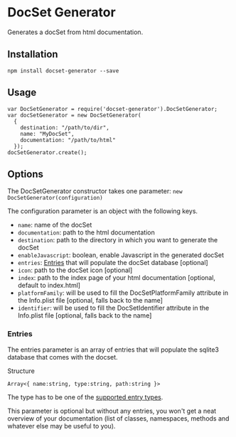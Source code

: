 # DocSet Generator

Generates a docSet from html documentation.

## Installation

``
npm install docset-generator --save
``

## Usage


```
var DocSetGenerator = require('docset-generator').DocSetGenerator;
var docSetGenerator = new DocSetGenerator(
  {
    destination: "/path/to/dir",
    name: "MyDocSet",
    documentation: "/path/to/html"
  });
docSetGenerator.create();
```

## Options

The DocSetGenerator constructor takes one parameter:
`` new DocSetGenerator(configuration) ``

The configuration parameter is an object with the following keys.

* `name`: name of the docSet
* `documentation`: path to the html documentation
* `destination`: path to the directory in which you want to generate the docSet
* `enableJavascript`: boolean, enable Javascript in the generated docSet
* `entries`: [Entries](#entries) that will populate the docSet database [optional]
* `icon`: path to the docSet icon [optional]
* `index`: path to the index page of your html documentation [optional, default to index.html]
* `platformFamily`: will be used to fill the DocSetPlatformFamily attribute in the Info.plist file [optional, falls back to the name]
* `identifier`: will be used to fill the DocSetIdentifier attribute in the Info.plist file [optional, falls back to the name]

### Entries

The entries parameter is an array of entries that will populate the sqlite3 database that comes with the docset.

Structure
```
Array<{ name:string, type:string, path:string }>
```

The type has to be one of the [supported entry types](https://kapeli.com/docsets#supportedentrytypes).

This parameter is optional but without any entries, you won't get a neat overview of your documentation (list of classes, namespaces, methods and whatever else may be useful to you).

